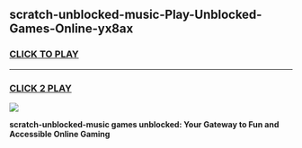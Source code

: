 
## scratch-unblocked-music-Play-Unblocked-Games-Online-yx8ax
<h3>
<a href="https://premium76.site?title=scratch-unblocked-music&ref=25A">CLICK TO PLAY</a></h3>
<hr>

<h3>
<a href="https://premium76.site?title=scratch-unblocked-music&ref=25A">CLICK 2 PLAY</a>
  
</h3>

<a href="https://premium76.site?title=scratch-unblocked-music&ref=25A"><img src="https://clearcache.store/games.png"></a>


**scratch-unblocked-music games unblocked: Your Gateway to Fun and Accessible Online Gaming**

